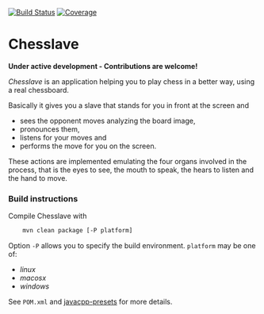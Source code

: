 [![Build Status](https://travis-ci.org/chesslave/chesslave.png)](https://travis-ci.org/chesslave/chesslave)
[![Coverage](https://codecov.io/gh/chesslave/chesslave/branch/master/graph/badge.svg)](https://codecov.io/gh/chesslave/chesslave)

# Chesslave

**Under active development - Contributions are welcome!**

_Chesslave_ is an application helping you to play chess in a better way, using a real chessboard.

Basically it gives you a slave that stands for you in front at the screen and
 * sees the opponent moves analyzing the board image,
 * pronounces them,
 * listens for your moves and
 * performs the move for you on the screen.

These actions are implemented emulating the four organs involved in the process, that is the eyes to see, the mouth to speak, the hears to listen and the hand to move.

### Build instructions

Compile Chesslave with
```bash
    mvn clean package [-P platform]
```
Option `-P` allows you to specify the build environment. `platform` may be one of:
- _linux_
- _macosx_
- _windows_

See `POM.xml` and [javacpp-presets](https://github.com/bytedeco/javacpp-presets) for more details.